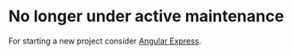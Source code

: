 # No longer under active maintenance

For starting a new project consider [Angular Express](https://github.com/vyakymenko/angular-express).